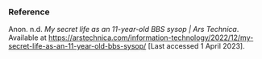 
### Reference 
Anon. n.d. _My secret life as an 11-year-old BBS sysop | Ars Technica_. Available at https://arstechnica.com/information-technology/2022/12/my-secret-life-as-an-11-year-old-bbs-sysop/ [Last accessed 1 April 2023].
